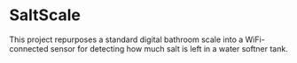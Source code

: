 # SaltScale
This project repurposes a standard digital bathroom scale into a WiFi-connected sensor for detecting how much salt is left in a water softner tank.
